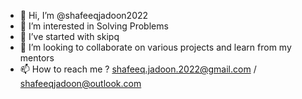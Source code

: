 - 👋 Hi, I’m @shafeeqjadoon2022
- 👀 I’m interested in Solving Problems
- 🌱 I’ve started with skipq
- 💞️ I’m looking to collaborate on various projects and learn from my mentors
- 📫 How to reach me ? shafeeq.jadoon.2022@gmail.com / shafeeqjadoon@outlook.com

<!---
shafeeqjadoon2022/shafeeqjadoon2022 is a ✨ special ✨ repository because its `README.md` (this file) appears on your GitHub profile.
You can click the Preview link to take a look at your changes.
--->
